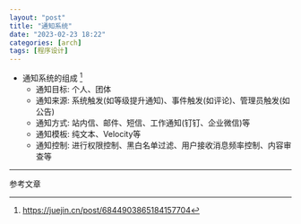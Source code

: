 ```yaml
---
layout: "post"
title: "通知系统"
date: "2023-02-23 18:22"
categories: [arch]
tags: [程序设计]
---
```


- 通知系统的组成 [^1]
    - 通知目标: 个人、团体
    - 通知来源: 系统触发(如等级提升通知)、事件触发(如评论)、管理员触发(如公告)
    - 通知方式: 站内信、邮件、短信、工作通知(钉钉、企业微信)等
    - 通知模板: 纯文本、Velocity等
    - 通知控制: 进行权限控制、黑白名单过滤、用户接收消息频率控制、内容审查等









---

参考文章

[^1]: https://juejin.cn/post/6844903865184157704
